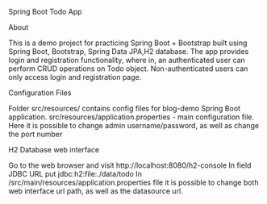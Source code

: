 Spring Boot Todo App


About

This is a demo project for practicing Spring Boot + Bootstrap built using Spring Boot, Bootstrap, Spring Data JPA,H2 database. The app provides login and registration functionality, where in, an authenticated user can perform CRUD operations on Todo object. Non-authenticated users can only access login and registration page.

Configuration Files

Folder src/resources/ contains config files for blog-demo Spring Boot application.
src/resources/application.properties - main configuration file. Here it is possible to change admin username/password, as well as change the port number

H2 Database web interface

Go to the web browser and visit http://localhost:8080/h2-console
In field JDBC URL put
jdbc:h2:file:./data/todo
In /src/main/resources/application.properties file it is possible to change both web interface url path, as well as the datasource url.
